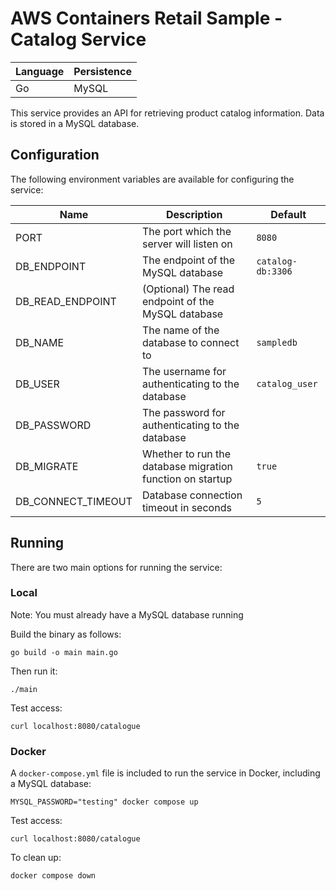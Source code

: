 # AWS Containers Retail Sample - Catalog Service

| Language | Persistence |
| -------- | ----------- |
| Go       | MySQL       |

This service provides an API for retrieving product catalog information. Data is stored in a MySQL database.

## Configuration

The following environment variables are available for configuring the service:

| Name               | Description                                               | Default           |
| ------------------ | --------------------------------------------------------- | ----------------- |
| PORT               | The port which the server will listen on                  | `8080`            |
| DB_ENDPOINT        | The endpoint of the MySQL database                        | `catalog-db:3306` |
| DB_READ_ENDPOINT   | (Optional) The read endpoint of the MySQL database        |                   |
| DB_NAME            | The name of the database to connect to                    | `sampledb`        |
| DB_USER            | The username for authenticating to the database           | `catalog_user`    |
| DB_PASSWORD        | The password for authenticating to the database           |                   |
| DB_MIGRATE         | Whether to run the database migration function on startup | `true`            |
| DB_CONNECT_TIMEOUT | Database connection timeout in seconds                    | `5`               |

## Running

There are two main options for running the service:

### Local

Note: You must already have a MySQL database running

Build the binary as follows:

```
go build -o main main.go
```

Then run it:

```
./main
```

Test access:

```
curl localhost:8080/catalogue
```

### Docker

A `docker-compose.yml` file is included to run the service in Docker, including a MySQL database:

```
MYSQL_PASSWORD="testing" docker compose up
```

Test access:

```
curl localhost:8080/catalogue
```

To clean up:

```
docker compose down
```
